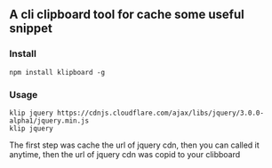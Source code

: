 ## A cli clipboard tool for cache some useful snippet

### Install
`npm install klipboard -g`

### Usage
```
klip jquery https://cdnjs.cloudflare.com/ajax/libs/jquery/3.0.0-alpha1/jquery.min.js
klip jquery 
```

The first step was cache the url of jquery cdn, then you can called it anytime, then the url of jquery cdn was copid to your clibboard
